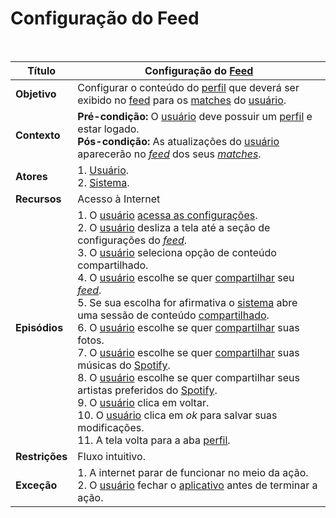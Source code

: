 # Configuração do Feed

<br />

|Título|Configuração do [Feed](/modelagem/lexicos#feed)|
|------|--------------------|
|**Objetivo**|Configurar o conteúdo do [perfil](/modelagem/lexicos#perfil) que deverá ser exibido no [feed](/modelagem/lexicos#feed) para os [matches](/modelagem/lexicos#match) do [usuário](/modelagem/lexicos#usuario).|
|**Contexto**|**Pré-condição:** O [usuário](/modelagem/lexicos#usuario) deve possuir um [perfil](/modelagem/lexicos#perfil) e estar logado.<br />**Pós-condição:** As atualizações do [usuário](/modelagem/lexicos#usuario) aparecerão no [_feed_](/modelagem/lexicos#feed) dos seus [_matches_](/modelagem/lexicos#match).|
|**Atores**|1. [Usuário](/modelagem/lexicos#usuario).<br />2. [Sistema](/modelagem/lexicos#tinder).|
|**Recursos**|Acesso à Internet|
|**Episódios**|1. O [usuário](/modelagem/lexicos#usuario) [acessa as configurações](/modelagem/cenarios/cenario39.md).<br />2. O [usuário](/modelagem/lexicos#usuario) desliza a tela até a seção de configurações do [_feed_](/modelagem/lexicos#feed).<br />3. O [usuário](/modelagem/lexicos#usuario) seleciona opção de conteúdo compartilhado.<br />4. O [usuário](/modelagem/lexicos#usuario) escolhe se quer [compartilhar](/modelagem/lexicos#compartilhar) seu [_feed_](/modelagem/lexicos#feed).<br />5. Se sua escolha for afirmativa o [sistema](/modelagem/lexicos#tinder) abre uma sessão de conteúdo [compartilhado](/modelagem/lexicos#compartilhar).<br />6. O [usuário](/modelagem/lexicos#usuario) escolhe se quer [compartilhar](/modelagem/lexicos#compartilhar) suas fotos.<br />7. O [usuário](/modelagem/lexicos#usuario) escolhe se quer [compartilhar](/modelagem/lexicos#compartilhar) suas músicas do [Spotify](/modelagem/lexicos#spotify).<br />8. O [usuário](/modelagem/lexicos#usuario) escolhe se quer compartilhar seus artistas preferidos do [Spotify](/modelagem/lexicos#spotify).<br />9. O [usuário](/modelagem/lexicos#usuario) clica em voltar.<br />10. O [usuário](/modelagem/lexicos#usuario) clica em _ok_ para salvar suas modificações.<br />11. A tela volta para a aba [perfil](/modelagem/lexicos#perfil).|
|**Restrições**|Fluxo intuitivo.|
|**Exceção**|1. A internet parar de funcionar no meio da ação.<br />2. O [usuário](/modelagem/lexicos#usuario) fechar o [aplicativo](/modelagem/lexicos#tinder) antes de terminar a ação.|
